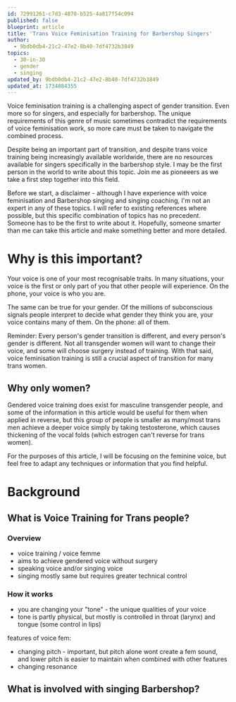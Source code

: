 ```yaml
---
id: 72991261-c7d3-4870-b525-4a817f54c094
published: false
blueprint: article
title: 'Trans Voice Feminisation Training for Barbershop Singers'
author:
  - 9bdb0db4-21c2-47e2-8b40-7df4732b3849
topics:
  - 30-in-30
  - gender
  - singing
updated_by: 9bdb0db4-21c2-47e2-8b40-7df4732b3849
updated_at: 1734884355
---
```

Voice feminisation training is a challenging aspect of gender transition. Even more so for singers, and especially for barbershop. The unique requirements of this genre of music sometimes contradict the requirements of voice feminisation work, so more care must be taken to navigate the combined process. 

Despite being an important part of transition, and despite trans voice training being increasingly available worldwide, there are no resources available for singers specifically in the barbershop style. I may be the first person in the world to write about this topic. Join me as pioneeers as we take a first step together into this field.

Before we start, a disclaimer - although I have experience with voice feminisation and Barbershop singing and singing coaching, I'm not an expert in any of these topics. I will refer to existing references where possible, but this specific combination of topics has no precedent. Someone has to be the first to write about it. Hopefully, someone smarter than me can take this article and make something better and more detailed. 

# Why is this important?
Your voice is one of your most recognisable traits. In many situations, your voice is the first or only part of you that other people will experience. On the phone, your voice is who you are.

The same can be true for your gender. Of the millions of subconscious signals people interpret to decide what gender they think you are, your voice contains many of them. On the phone: all of them.

Reminder: Every person's gender transition is different, and every person's gender is different. Not all transgender women will want to change their voice, and some will choose surgery instead of training. With that said, voice feminisation training is still a crucial aspect of transition for many trans women.

## Why only women?
Gendered voice training does exist for masculine transgender people, and some of the information in this article would be useful for them when applied in reverse, but this group of people is smaller as many/most trans men achieve a deeper voice simply by taking testosterone, which causes thickening of the vocal folds (which estrogen can't reverse for trans women).

For the purposes of this article, I will be focusing on the feminine voice, but feel free to adapt any techniques or information that you find helpful. 

# Background
## What is Voice Training for Trans people?
### Overview
- voice training / voice femme
- aims to achieve gendered voice without surgery
- speaking voice and/or singing voice
- singing mostly same but requires greater technical control

### How it works
- you are changing your "tone" - the unique qualities of your voice
- tone is partly physical, but mostly is controlled in throat (larynx) and tongue (some control in lips)

features of voice fem:
- changing pitch - important, but pitch alone wont create a fem sound, and lower pitch is easier to maintain when combined with other features
- changing resonance

## What is involved with singing Barbershop?